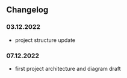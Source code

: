 ## Changelog

### 03.12.2022

* project structure update

### 07.12.2022

* first project architecture and diagram draft

